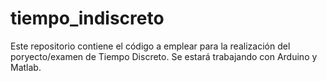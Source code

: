 # tiempo_indiscreto

Este repositorio contiene el código a emplear para la realización del poryecto/examen de Tiempo Discreto.
Se estará trabajando con Arduino y Matlab.
